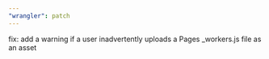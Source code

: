 ```yaml
---
"wrangler": patch
---
```


fix: add a warning if a user inadvertently uploads a Pages \_workers.js file as an asset
